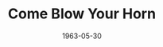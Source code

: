 ---
title: Come Blow Your Horn
date: 1963-05-30
opening_date: 1963-05-30
closing_date: 1963-06-08
layout: productions
playbill:
Theatre: Theatre Jacksonville
Venue: Little Theatre
cast:
- Alan Baker: Will Berdit
- Peggy Evans: Jeanne Solomon
- Buddy Baker: Rob Tinsley
- Mr. Baker: Marshall Grauer
- Connie Dayton: Carolyn Lieder
- Mrs. Baker: Ann Dobbie
- A Visitor: Mary Frances Thornhill
crew:
- Director: George Ballis
- Set Designer: Ben Jones
- Technical Director: Pete House
- Lighting Designer: Chase Ambler
- Stage Manager: Art Logan
- Assistant Stage Manager: Kristin Little
- Lighting: Peggy Miller
- Sound:
  - Marge Rocca
  - Madge Bruner
- Costumes: Frank Ridge
- Properties:
  - Beverly Fink
  - Helen Cochran
  - Ellen Black
  - A. Ira Fink
  - Mary Frances Thornhill
  - Ted Weeks
  - Ed Poole
  - Eula Walters
  - Esther Barnes
- Make-Up:
  - Thelma Mayeron
  - Mary Lee Berdit
- Construction and Painting:
  - Diana Schuh
  - Bob Schuh
  - Larry Simmons
  - Charlotte Smotherman
  - John Thomson
  - Marshall Nazworth
  - Peggy Miller
  - Ellen Black
  - A.J. Marshall
  - Patricia Harper
  - Thelma Mayeron
  - A. Ira Fink
  - Judith Goodwin
  - Cathy Logan
  - Pete House
  - Joanne House
---